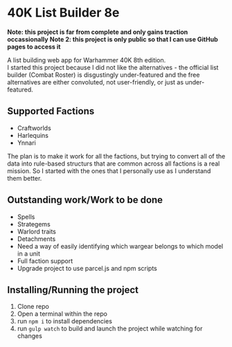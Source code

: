 # 40K List Builder 8e #

<b>Note: this project is far from complete and only gains traction occassionally</b>
<b>Note 2: this project is only public so that I can use GitHub pages to access it</b>

A list building web app for Warhammer 40K 8th edition.   
I started this project because I did not like the alternatives - the official list builder (Combat Roster) is disgustingly under-featured and the free alternatives are either convoluted, not user-friendly, or just as under-featured.

## Supported Factions ##
* Craftworlds
* Harlequins
* Ynnari

The plan is to make it work for all the factions, but trying to convert all of the data into rule-based structurs that are common across all factions is a real mission. So I started with the ones that I personally use as I understand them better.

## Outstanding work/Work to be done ##
* Spells
* Strategems
* Warlord traits
* Detachments
* Need a way of easily identifying which wargear belongs to which model in a unit
* Full faction support
* Upgrade project to use parcel.js and npm scripts

## Installing/Running the project ##
1. Clone repo
2. Open a terminal within the repo
3. run `npm i` to install dependencies
4. run `gulp watch` to build and launch the project while watching for changes

